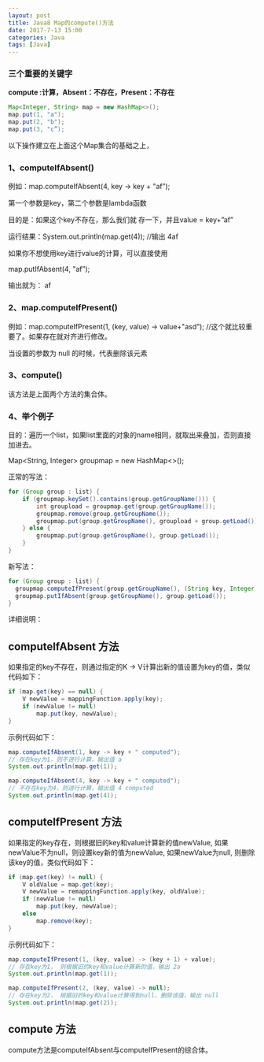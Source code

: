 ```yaml
---
layout: post
title: Java8 Map的compute()方法
date: 2017-7-13 15:00
categories: Java
tags: [Java]
---
```


### 三个重要的关键字

**compute :计算，Absent：不存在，Present：不存在**

```java
Map<Integer, String> map = new HashMap<>();
map.put(1, "a");
map.put(2, "b");
map.put(3, "c”);
```

以下操作建立在上面这个Map集合的基础之上，

### 1、computeIfAbsent()  

 例如：map.computeIfAbsent(4, key -> key + "af”);

 第一个参数是key，第二个参数是lambda函数

目的是：如果这个key不存在，那么我们就 存一下，并且value = key+”af”

运行结果：System.out.println(map.get(4));  //输出 4af

如果你不想使用key进行value的计算，可以直接使用

map.putIfAbsent(4, "af”);

输出就为： af



### 2、map.computeIfPresent()

例如：map.computeIfPresent(1, (key, value) -> value+"asd”);    //这个就比较重要了。如果存在就对齐进行修改。

当设置的参数为 null 的时候，代表删除该元素



### 3、compute() 

该方法是上面两个方法的集合体。



### 4、举个例子

目的：遍历一个list，如果list里面的对象的name相同，就取出来叠加，否则直接加进去。

Map\<String, Integer> groupmap = new HashMap<>();

正常的写法：

```java
for (Group group : list) {
    if (groupmap.keySet().contains(group.getGroupName())) {
        int groupload = groupmap.get(group.getGroupName());
        groupmap.remove(group.getGroupName());
        groupmap.put(group.getGroupName(), groupload + group.getLoad());
    } else {
        groupmap.put(group.getGroupName(), group.getLoad());
    }
}
```

新写法：

```java
for (Group group : list) {
  groupmap.computeIfPresent(group.getGroupName(), (String key, Integer value) -> value + group.getLoad());
  groupmap.putIfAbsent(group.getGroupName(), group.getLoad());
}
```



详细说明：

## computeIfAbsent 方法

如果指定的key不存在，则通过指定的K -> V计算出新的值设置为key的值，类似代码如下：

```java
if (map.get(key) == null) {
    V newValue = mappingFunction.apply(key);
    if (newValue != null)
        map.put(key, newValue);
}
```

示例代码如下：

```java
map.computeIfAbsent(1, key -> key + " computed");
// 存在key为1，则不进行计算，输出值 a
System.out.println(map.get(1));

map.computeIfAbsent(4, key -> key + " computed");
// 不存在key为4，则进行计算，输出值 4 computed
System.out.println(map.get(4));
```

## computeIfPresent 方法

如果指定的key存在，则根据旧的key和value计算新的值newValue, 如果newValue不为null，则设置key新的值为newValue, 如果newValue为null, 则删除该key的值，类似代码如下：

```java
if (map.get(key) != null) {
    V oldValue = map.get(key);
    V newValue = remappingFunction.apply(key, oldValue);
    if (newValue != null)
        map.put(key, newValue);
    else
        map.remove(key);
}
```

示例代码如下：

```java
map.computeIfPresent(1, (key, value) -> (key + 1) + value);
// 存在key为1， 则根据旧的key和value计算新的值，输出 2a
System.out.println(map.get(1));

map.computeIfPresent(2, (key, value) -> null);
// 存在key为2， 根据旧的key和value计算得到null，删除该值，输出 null
System.out.println(map.get(2));
```

## compute 方法

compute方法是computeIfAbsent与computeIfPresent的综合体。